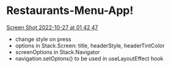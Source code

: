 # Restaurants-Menu-App!
[Screen Shot 2022-10-27 at 01 42 47](https://user-images.githubusercontent.com/87828913/198222130-df97105d-424d-4b32-add7-5618220d94a9.png)
- change style on press
- options in Stack.Screen: title, headerStyle, headerTintColor
- screenOptions in Stack.Navigator
- navigation.setOptons() to be used in useLayoutEffect hook
